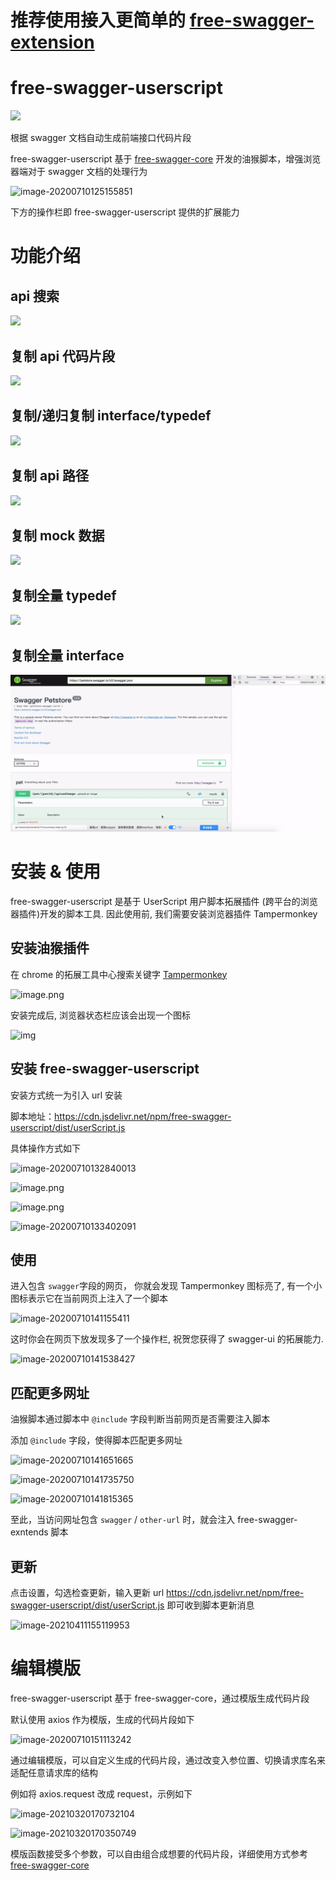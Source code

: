 # **推荐使用接入更简单的 [free-swagger-extension](../extension/README.md)**

# free-swagger-userscript

![](https://img.shields.io/npm/v/free-swagger-userscript)

根据 swagger 文档自动生成前端接口代码片段

free-swagger-userscript 基于 [free-swagger-core](https://www.npmjs.com/package/free-swagger-core) 开发的油猴脚本，增强浏览器端对于 swagger 文档的处理行为

![image-20200710125155851](https://tva1.sinaimg.cn/large/007S8ZIlgy1ggls8qwputj312o0qcgpb.jpg)

下方的操作栏即 free-swagger-userscript 提供的扩展能力

# 功能介绍

##  api 搜索

![](./docs/api搜索.gif)

## 复制 api 代码片段

![](./docs/复制代码片段.gif)

## 复制/递归复制 interface/typedef

![](./docs/复制interface.gif)

## 复制 api  路径	

![](./docs/复制api路径.gif)

## 复制 mock 数据

![](./docs/生成mock数据.gif)

## 复制全量 typedef

![](./docs/生成jsDoc.gif)

## 复制全量 interface 

![](./docs/生成interface.gif)



# 安装 & 使用

free-swagger-userscript 是基于 UserScript 用户脚本拓展插件 (跨平台的浏览器插件)开发的脚本工具. 因此使用前, 我们需要安装浏览器插件 Tampermonkey

## 安装油猴插件

在 chrome 的拓展工具中心搜索关键字 [Tampermonkey](https://chrome.google.com/webstore/detail/tampermonkey/dhdgffkkebhmkfjojejmpbldmpobfkfo)

![image.png](https://p-vcloud.byteimg.com/tos-cn-i-em5hxbkur4/1248c584810d48f3905b09d4f03e7938~tplv-em5hxbkur4-noop.image?width=1200&height=837)

安装完成后, 浏览器状态栏应该会出现一个图标

![img](https://p-vcloud.byteimg.com/tos-cn-i-em5hxbkur4/53e63d9427964256a201939a4dac5fc6~tplv-em5hxbkur4-noop.image?width=552&height=166)

## 安装 free-swagger-userscript

安装方式统一为引入 url 安装

脚本地址：https://cdn.jsdelivr.net/npm/free-swagger-userscript/dist/userScript.js

具体操作方式如下

![image-20200710132840013](https://tva1.sinaimg.cn/large/007S8ZIlgy1ggltayiltnj30ba0ae0ts.jpg)

![image.png](https://p-vcloud.byteimg.com/tos-cn-i-em5hxbkur4/8e68e32cb4054b33a7094c07b334173d~tplv-em5hxbkur4-noop.image?width=1200&height=363)

![image.png](https://p-vcloud.byteimg.com/tos-cn-i-em5hxbkur4/a3826721ed344fd4881a4808a4d0b89a~tplv-em5hxbkur4-noop.image?width=1200&height=441)

![image-20200710133402091](https://tva1.sinaimg.cn/large/007S8ZIlgy1ggltgig1u1j30zh0lcq6d.jpg)

## 使用

进入包含 `swagger`字段的网页， 你就会发现 Tampermonkey 图标亮了, 有一个小图标表示它在当前网页上注入了一个脚本

![image-20200710141155411](https://tva1.sinaimg.cn/large/007S8ZIlgy1gglujxghr0j31cg00yaa8.jpg)

这时你会在网页下放发现多了一个操作栏, 祝贺您获得了 swagger-ui 的拓展能力.

![image-20200710141538427](https://tva1.sinaimg.cn/large/007S8ZIlgy1gglunsmdorj313a0qi777.jpg)

## 匹配更多网址

油猴脚本通过脚本中 `@include` 字段判断当前网页是否需要注入脚本

添加 `@include` 字段，使得脚本匹配更多网址

![image-20200710141651665](https://tva1.sinaimg.cn/large/007S8ZIlgy1gglup2ejo9j308s0b7jsc.jpg)

![image-20200710141735750](https://tva1.sinaimg.cn/large/007S8ZIlgy1ggluptxa11j30r20hkn0a.jpg)

![image-20200710141815365](https://tva1.sinaimg.cn/large/007S8ZIlgy1ggluqiqt14j30py0ip0vu.jpg)

至此，当访问网址包含 `swagger` / `other-url` 时，就会注入 free-swagger-exntends 脚本

## 更新

点击设置，勾选检查更新，输入更新 url https://cdn.jsdelivr.net/npm/free-swagger-userscript/dist/userScript.js 即可收到脚本更新消息

![image-20210411155119953](https://tva1.sinaimg.cn/large/008eGmZEgy1gpfuu772bcj30ry0agmy6.jpg)

# 编辑模版

free-swagger-userscript 基于 free-swagger-core，通过模版生成代码片段

默认使用 axios 作为模版，生成的代码片段如下

![image-20200710151113242](https://tva1.sinaimg.cn/large/007S8ZIlgy1gglw9mu3i8j30c603r3ys.jpg)

通过编辑模版，可以自定义生成的代码片段，通过改变入参位置、切换请求库名来适配任意请求库的结构

例如将 axios.request 改成 request，示例如下

![image-20210320170732104](https://tva1.sinaimg.cn/large/008eGmZEly1goqhen1j98j32jk0cgdin.jpg)

![image-20210320170350749](https://tva1.sinaimg.cn/large/008eGmZEly1goqhasp1hsj31a30u0q9u.jpg)

模版函数接受多个参数，可以自由组合成想要的代码片段，详细使用方式参考 [free-swagger-core](https://www.npmjs.com/package/free-swagger-core)
